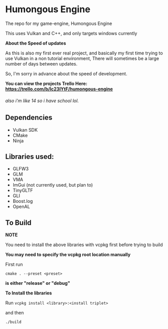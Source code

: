 # **Humongous Engine**

The repo for my game-engine, Humongous Engine

This uses Vulkan and C++, and only targets windows currently

**About the Speed of updates**

As this is also my first ever real project, and basically my first time trying to
use Vulkan in a non tutorial environment, There will sometimes be a large number of days between updates.

So, I'm sorry in advance about the speed of development.

**You can view the projects Trello Here: https://trello.com/b/lc23IYtF/humongous-engine**

###### also i'm like 14 so i have school lol.

## Dependencies
* Vulkan SDK
* CMake
* Ninja


## Libraries used:
* GLFW3
* GLM
* VMA
* ImGui (not currently used, but plan to)
* TinyGLTF 
* GLI 
* Boost.log
* OpenAL


## To Build

**NOTE**

You need to install the above libraries with vcpkg first before trying to build

**You may need to specify the vcpkg root location manually**

First run
``` shell
cmake . --preset <preset>
```

**<preset> is either "release" or "debug"**

**To Install the libraries**

Run `vcpkg install <library>:<install triplet>`

and then
``` shell
./build
```

